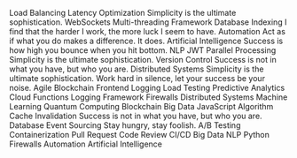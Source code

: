 Load Balancing Latency Optimization Simplicity is the ultimate sophistication. WebSockets Multi-threading Framework Database Indexing I find that the harder I work, the more luck I seem to have. Automation Act as if what you do makes a difference. It does.
Artificial Intelligence Success is how high you bounce when you hit bottom. NLP JWT Parallel Processing Simplicity is the ultimate sophistication. Version Control Success is not in what you have, but who you are.
Distributed Systems Simplicity is the ultimate sophistication. Work hard in silence, let your success be your noise. Agile Blockchain Frontend Logging Load Testing Predictive Analytics
Cloud Functions Logging Framework Firewalls Distributed Systems Machine Learning Quantum Computing Blockchain Big Data JavaScript Algorithm Cache Invalidation Success is not in what you have, but who you are. Database
Event Sourcing Stay hungry, stay foolish. A/B Testing Containerization Pull Request Code Review CI/CD Big Data NLP Python Firewalls Automation Artificial Intelligence
